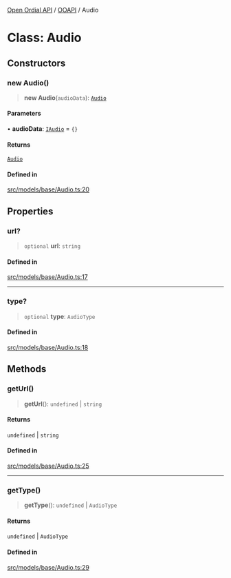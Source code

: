[Open Ordial API](../../README.md) / [OOAPI](../README.md) / Audio

# Class: Audio

## Constructors

### new Audio()

> **new Audio**(`audioData`): [`Audio`](Audio.md)

#### Parameters

• **audioData**: [`IAudio`](../interfaces/IAudio.md) = `{}`

#### Returns

[`Audio`](Audio.md)

#### Defined in

[src/models/base/Audio.ts:20](https://github.com/open-ordinal/open-ordinal-api/blob/88ef2e4467b13c07bb5a3ef3483343248c1aa38d/src/models/base/Audio.ts#L20)

## Properties

### url?

> `optional` **url**: `string`

#### Defined in

[src/models/base/Audio.ts:17](https://github.com/open-ordinal/open-ordinal-api/blob/88ef2e4467b13c07bb5a3ef3483343248c1aa38d/src/models/base/Audio.ts#L17)

***

### type?

> `optional` **type**: `AudioType`

#### Defined in

[src/models/base/Audio.ts:18](https://github.com/open-ordinal/open-ordinal-api/blob/88ef2e4467b13c07bb5a3ef3483343248c1aa38d/src/models/base/Audio.ts#L18)

## Methods

### getUrl()

> **getUrl**(): `undefined` \| `string`

#### Returns

`undefined` \| `string`

#### Defined in

[src/models/base/Audio.ts:25](https://github.com/open-ordinal/open-ordinal-api/blob/88ef2e4467b13c07bb5a3ef3483343248c1aa38d/src/models/base/Audio.ts#L25)

***

### getType()

> **getType**(): `undefined` \| `AudioType`

#### Returns

`undefined` \| `AudioType`

#### Defined in

[src/models/base/Audio.ts:29](https://github.com/open-ordinal/open-ordinal-api/blob/88ef2e4467b13c07bb5a3ef3483343248c1aa38d/src/models/base/Audio.ts#L29)
